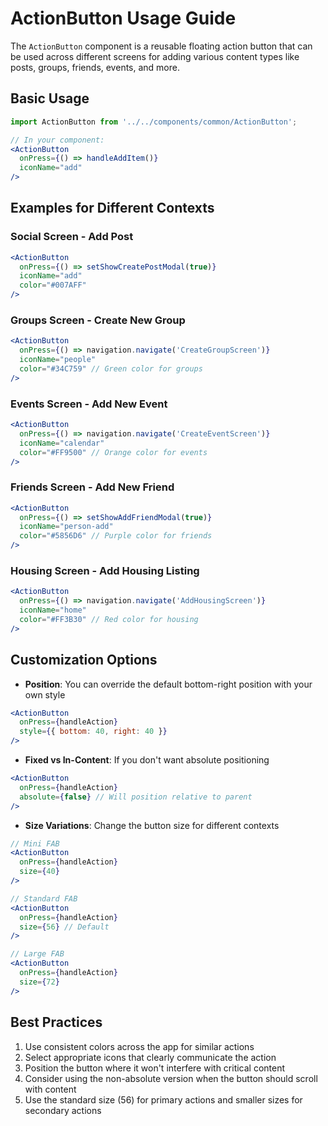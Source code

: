 # ActionButton Usage Guide

The `ActionButton` component is a reusable floating action button that can be used across different screens for adding various content types like posts, groups, friends, events, and more.

## Basic Usage

```jsx
import ActionButton from '../../components/common/ActionButton';

// In your component:
<ActionButton 
  onPress={() => handleAddItem()}
  iconName="add"
/>
```

## Examples for Different Contexts

### Social Screen - Add Post
```jsx
<ActionButton 
  onPress={() => setShowCreatePostModal(true)}
  iconName="add"
  color="#007AFF"
/>
```

### Groups Screen - Create New Group
```jsx
<ActionButton 
  onPress={() => navigation.navigate('CreateGroupScreen')}
  iconName="people"
  color="#34C759" // Green color for groups
/>
```

### Events Screen - Add New Event
```jsx
<ActionButton 
  onPress={() => navigation.navigate('CreateEventScreen')}
  iconName="calendar"
  color="#FF9500" // Orange color for events
/>
```

### Friends Screen - Add New Friend
```jsx
<ActionButton 
  onPress={() => setShowAddFriendModal(true)}
  iconName="person-add"
  color="#5856D6" // Purple color for friends
/>
```

### Housing Screen - Add Housing Listing
```jsx
<ActionButton 
  onPress={() => navigation.navigate('AddHousingScreen')}
  iconName="home"
  color="#FF3B30" // Red color for housing
/>
```

## Customization Options

- **Position**: You can override the default bottom-right position with your own style
```jsx
<ActionButton 
  onPress={handleAction}
  style={{ bottom: 40, right: 40 }}
/>
```

- **Fixed vs In-Content**: If you don't want absolute positioning
```jsx
<ActionButton 
  onPress={handleAction}
  absolute={false} // Will position relative to parent
/>
```

- **Size Variations**: Change the button size for different contexts
```jsx
// Mini FAB
<ActionButton 
  onPress={handleAction}
  size={40}
/>

// Standard FAB
<ActionButton 
  onPress={handleAction}
  size={56} // Default
/>

// Large FAB
<ActionButton 
  onPress={handleAction}
  size={72}
/>
```

## Best Practices

1. Use consistent colors across the app for similar actions
2. Select appropriate icons that clearly communicate the action
3. Position the button where it won't interfere with critical content
4. Consider using the non-absolute version when the button should scroll with content
5. Use the standard size (56) for primary actions and smaller sizes for secondary actions
